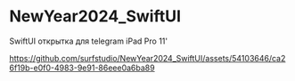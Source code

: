 # NewYear2024_SwiftUI
SwiftUI открытка для telegram
iPad Pro 11'



https://github.com/surfstudio/NewYear2024_SwiftUI/assets/54103646/ca26f19b-e0f0-4983-9e91-86eee0a6ba89

